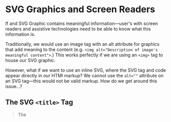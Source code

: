 # SVG Graphics and Screen Readers

If and SVG Graphic contains meaningful information—user's with screen readers and assistive technologies need to be able to know what this information is.

Traditionally, we would use an image tag with an alt attribute for graphics that add meaning to the content (e.g. `<img alt="Description of image's meaningful content">`.) This works perfectly if we are using an `<img>` tag to house our SVG graphic.

However, what if we want to use an inline SVG, where the SVG tag and code appear directly in our HTMl markup?  We cannot use the `alt=""` attribute on an SVG tag—this would not be valid markup.  How do we get around this issue...?

## The SVG `<title>` Tag

>The <title> element provides an accessible, short-text description of any SVG container element or graphics element.
>
>Text in a <title> element is not rendered as part of the graphic, but browsers usually display it as a tooltip. If an element can be described by visible text, it is recommended to reference that text with an aria-labelledby attribute rather than using the <title> element.
>
> - MDN web docs, "`<title>` — the SVG accessible name element" | <https://developer.mozilla.org/en-US/docs/Web/SVG/Element/title>

To use a title tag you need the following:

1. A `<title></title>` tag containing the descriptive text for the SVG
2. Give the title an `id=""` attribute
3. Give the title a `lang=""` attribute (`en` for english)
4. Add an `aria-labeledby` attribute—the value should be the same as the value in the `<title>`'s _id_

```html
<svg version="1.1" id="svgId" ...other attributes... aria-labelledby="svgTitleId">
  <title  id="svgTitleId" lang="en">Accessible short description of the graphic</title>
  <!-- More SVG code -->
</svg>
```
